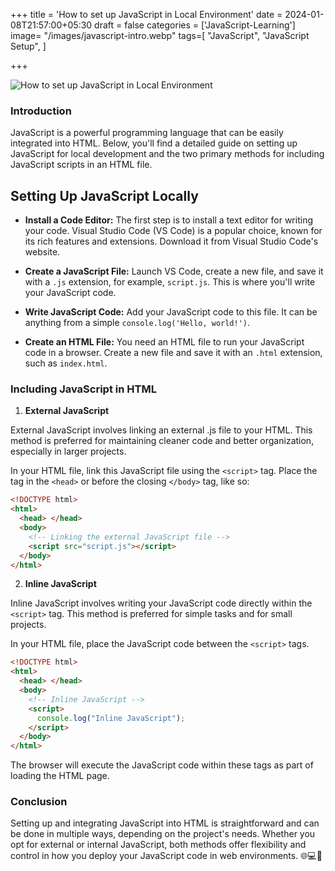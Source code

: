 +++
title = 'How to set up JavaScript in Local Environment'
date = 2024-01-08T21:57:00+05:30
draft = false
categories = ['JavaScript-Learning']
image= "/images/javascript-intro.webp"
tags=[
    "JavaScript",
    "JavaScript Setup",
]
    
+++

![How to set up JavaScript in Local Environment](/images/javascript-intro.webp)

### Introduction

JavaScript is a powerful programming language that can be easily integrated into HTML. Below, you'll find a detailed guide on setting up JavaScript for local development and the two primary methods for including JavaScript scripts in an HTML file.

## Setting Up JavaScript Locally

- **Install a Code Editor:** The first step is to install a text editor for writing your code. Visual Studio Code (VS Code) is a popular choice, known for its rich features and extensions. Download it from Visual Studio Code's website.

- **Create a JavaScript File:** Launch VS Code, create a new file, and save it with a `.js` extension, for example, `script.js`. This is where you'll write your JavaScript code.

- **Write JavaScript Code:** Add your JavaScript code to this file. It can be anything from a simple `console.log('Hello, world!')`.

- **Create an HTML File:** You need an HTML file to run your JavaScript code in a browser. Create a new file and save it with an `.html` extension, such as `index.html`.

### Including JavaScript in HTML

1. **External JavaScript**

External JavaScript involves linking an external .js file to your HTML. This method is preferred for maintaining cleaner code and better organization, especially in larger projects.

In your HTML file, link this JavaScript file using the `<script>` tag. Place the tag in the `<head>` or before the closing `</body>` tag, like so:

```html
<!DOCTYPE html>
<html>
  <head> </head>
  <body>
    <!-- Linking the external JavaScript file -->
    <script src="script.js"></script>
  </body>
</html>
```

2. **Inline JavaScript**

Inline JavaScript involves writing your JavaScript code directly within the `<script>` tag. This method is preferred for simple tasks and for small projects.

In your HTML file, place the JavaScript code between the `<script>` tags.

```html
<!DOCTYPE html>
<html>
  <head> </head>
  <body>
    <!-- Inline JavaScript -->
    <script>
      console.log("Inline JavaScript");
    </script>
  </body>
</html>
```

The browser will execute the JavaScript code within these tags as part of loading the HTML page.

### Conclusion

Setting up and integrating JavaScript into HTML is straightforward and can be done in multiple ways, depending on the project's needs. Whether you opt for external or internal JavaScript, both methods offer flexibility and control in how you deploy your JavaScript code in web environments. 🌐💻🎉
